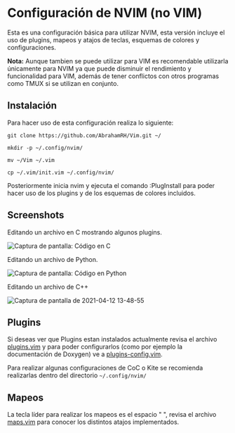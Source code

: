 # Configuración de NVIM (no VIM)

Esta es una configuración básica para utilizar NVIM, esta versión incluye el uso de plugins, mapeos y atajos de teclas,
esquemas de colores y configuraciones.

**Nota:** Aunque tambien se puede utilizar para VIM es recomendable utilizarla únicamente para NVIM ya que puede disminuir el
rendimiento y funcionalidad para VIM, además de tener conflictos con otros programas como TMUX si se utilizan en
conjunto.

## Instalación

Para hacer uso de esta configuración realiza lo siguiente:



    git clone https://github.com/AbrahamRH/Vim.git ~/

    mkdir -p ~/.config/nvim/

    mv ~/Vim ~/.vim

    cp ~/.vim/init.vim ~/.config/nvim/


Posteriormente inicia nvim y ejecuta el comando :PlugInstall para poder hacer uso de los plugins y de los esquemas de
colores incluidos.

## Screenshots 

Editando un archivo en C mostrando algunos plugins.

![Captura de pantalla: Código en C](https://user-images.githubusercontent.com/42523701/114443147-f56ca280-9b92-11eb-81bc-358f6a8316db.png)

Editando un archivo de Python.

![Captura de pantalla: Código en Python](https://user-images.githubusercontent.com/42523701/114443948-edf9c900-9b93-11eb-84ff-609f67033028.png)

Editando un archivo de C++

![Captura de pantalla de 2021-04-12 13-48-55](https://user-images.githubusercontent.com/42523701/114445630-e9361480-9b95-11eb-83cc-b524d876f540.png)

## Plugins

Si deseas ver que Plugins estan instalados actualmente revisa el archivo [plugins.vim](plugins.vim) y para poder
configurarlos (como por ejemplo la documentación de Doxygen) ve a [plugins-config.vim](plugins-config.vim).

Para realizar algunas configuraciones de CoC o Kite se recomienda realizarlas dentro del directorio `~/.config/nvim/`

## Mapeos

La tecla líder para realizar los mapeos es el espacio " ",  revisa el archivo [maps.vim](maps.vim) para conocer los
distintos atajos implementados.


